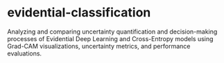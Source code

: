 # evidential-classification
Analyzing and comparing uncertainty quantification and decision-making processes of Evidential Deep Learning and Cross-Entropy models using Grad-CAM visualizations, uncertainty metrics, and performance evaluations.
